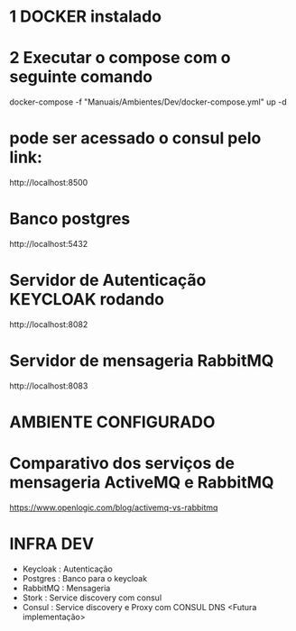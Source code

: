 # 1 DOCKER instalado

# 2 Executar o compose com o seguinte comando
docker-compose -f "Manuais/Ambientes/Dev/docker-compose.yml" up -d

# pode ser acessado o consul pelo link:
http://localhost:8500

# Banco postgres
http://localhost:5432

# Servidor de Autenticação KEYCLOAK rodando
http://localhost:8082

# Servidor de mensageria RabbitMQ
http://localhost:8083


# AMBIENTE CONFIGURADO


# Comparativo dos serviços de mensageria ActiveMQ e RabbitMQ
https://www.openlogic.com/blog/activemq-vs-rabbitmq


# INFRA  DEV
 - Keycloak : Autenticação
 - Postgres : Banco para o keycloak
 - RabbitMQ : Mensageria
 - Stork : Service discovery com consul 
 - Consul : Service discovery e Proxy com CONSUL DNS <Futura implementação>